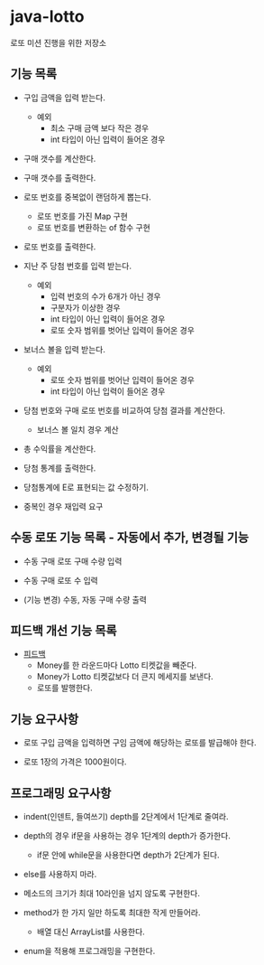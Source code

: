 # java-lotto
로또 미션 진행을 위한 저장소

## 기능 목록
- 구입 금액을 입력 받는다.
    - 예외
        - 최소 구매 금액 보다 작은 경우
        - int 타입이 아닌 입력이 들어온 경우
        
- 구매 갯수를 계산한다.
        
- 구매 갯수를 출력한다.

- 로또 번호를 중복없이 랜덤하게 뽑는다.
    - 로또 번호를 가진 Map 구현
    - 로또 번호를 변환하는 of 함수 구현

- 로또 번호를 출력한다.

- 지난 주 당첨 번호를 입력 받는다.
    - 예외
        - 입력 번호의 수가 6개가 아닌 경우
        - 구분자가 이상한 경우
        - int 타입이 아닌 입력이 들어온 경우
        - 로또 숫자 범위를 벗어난 입력이 들어온 경우

- 보너스 볼을 입력 받는다.
    - 예외
        - 로또 숫자 범위를 벗어난 입력이 들어온 경우
        - int 타입이 아닌 입력이 들어온 경우

- 당첨 번호와 구매 로또 번호를 비교하여 당첨 결과를 계산한다.
    - 보너스 볼 일치 경우 계산
 
- 총 수익률을 계산한다.
    
- 당첨 통계를 출력한다.

- 당첨통계에 E로 표현되는 값 수정하기.

- 중복인 경우 재입력 요구

## 수동 로또 기능 목록 - 자동에서 추가, 변경될 기능

- 수동 구매 로또 구매 수량 입력

- 수동 구매 로또 수 입력

- (기능 변경) 수동, 자동 구매 수량 출력

## 피드백 개선 기능 목록

- [피드백](https://github.com/woowacourse/java-lotto/pull/204#discussion_r386109371)
    - Money를 한 라운드마다 Lotto 티켓값을 빼준다.
    - Money가 Lotto 티켓값보다 더 큰지 메세지를 보낸다.
    - 로또를 발행한다.

## 기능 요구사항

- 로또 구입 금액을 입력하면 구임 금액에 해당하는 로또를 발급해야 한다.

- 로또 1장의 가격은 1000원이다.

## 프로그래밍 요구사항

- indent(인덴트, 들여쓰기) depth를 2단계에서 1단계로 줄여라.

- depth의 경우 if문을 사용하는 경우 1단계의 depth가 증가한다. 
    - if문 안에 while문을 사용한다면 depth가 2단계가 된다.
    
- else를 사용하지 마라.

- 메소드의 크기가 최대 10라인을 넘지 않도록 구현한다.

- method가 한 가지 일만 하도록 최대한 작게 만들어라.
    - 배열 대신 ArrayList를 사용한다.

- enum을 적용해 프로그래밍을 구현한다.